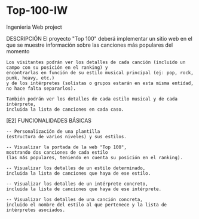 # Top-100-IW
 Ingenieria Web project

 DESCRIPCIÓN
    El proyecto "Top 100" deberá implementar un sitio web en el que se muestre 
    información sobre las canciones más populares del momento

    Los visitantes podrán ver los detalles de cada canción (incluido un campo con su posición en el ranking) y 
    encontrarlas en función de su estilo musical principal (ej: pop, rock, punk, heavy, etc.) 
    y de los intérpretes (solistas o grupos estarán en esta misma entidad, no hace falta separarlos).

    También podrán ver los detalles de cada estilo musical y de cada intérprete,
    incluida la lista de canciones en cada caso.

[E2] FUNCIONALIDADES BÁSICAS 

    -- Personalización de una plantilla 
    (estructura de varios niveles) y sus estilos.
     
    -- Visualizar la portada de la web "Top 100", 
    mostrando dos canciones de cada estilo 
    (las más populares, teniendo en cuenta su posición en el ranking).

    -- Visualizar los detalles de un estilo determinado, 
    incluida la lista de canciones que haya de ese estilo.

    -- Visualizar los detalles de un intérprete concreto, 
    incluida la lista de canciones que haya de ese intérprete.

    -- Visualizar los detalles de una canción concreta, 
    incluido el nombre del estilo al que pertenece y la lista de intérpretes asociados.